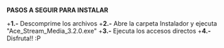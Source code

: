 **PASOS A SEGUIR PARA INSTALAR**

+**1.-** Descomprime los archivos
+**2.-** Abre la carpeta Instalador y ejecuta "Ace_Stream_Media_3.2.0.exe"
+**3.-** Ejecuta los accesos directos
+**4.-** Disfruta!! :P
